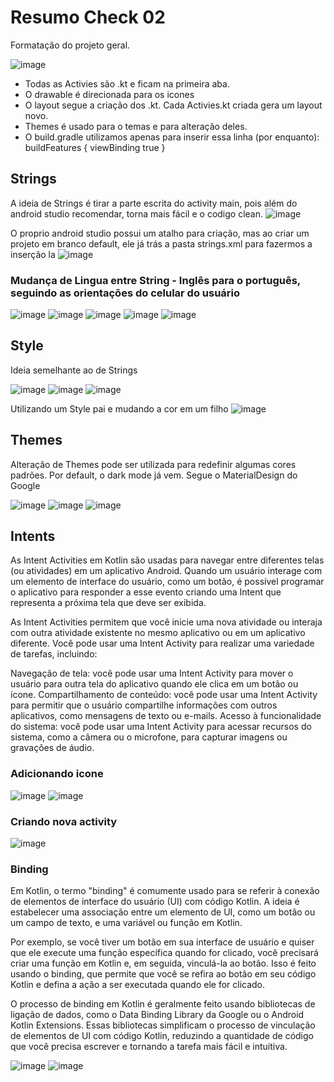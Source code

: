 # Resumo Check 02

Formatação do projeto geral.

![image](https://user-images.githubusercontent.com/82169520/236505979-a31ff78e-7781-4b02-8f1e-4bb4fae0d08e.png)

- Todas as Activies são .kt e ficam na primeira aba.
- O drawable é direcionada para os icones
- O layout segue a criação dos .kt. Cada Activies.kt criada gera um layout novo.
- Themes é usado para o temas e para alteração deles.
- O build.gradle utilizamos apenas para inserir essa linha (por enquanto): 
  buildFeatures {
        viewBinding true
    }

## Strings

A ideia de Strings é tirar a parte escrita do activity main, pois além do android studio recomendar, torna mais fácil e o codigo clean.
![image](https://user-images.githubusercontent.com/82169520/236265046-78b1461a-29d2-467d-ba3b-737cae1095f4.png)

O proprio android studio possui um atalho para criação, mas ao criar um projeto em branco default, ele já trás a pasta strings.xml para fazermos a inserção la
![image](https://user-images.githubusercontent.com/82169520/236265462-08cc9d76-4abd-47f9-bb89-5a6413f8e77c.png)

### Mudança de Lingua entre String - Inglês para o português, seguindo as orientações do celular do usuário

![image](https://user-images.githubusercontent.com/82169520/236359479-38303641-d4aa-4b7c-a790-d5d747eda89c.png)
![image](https://user-images.githubusercontent.com/82169520/236359491-94f0b640-6dcd-439b-8357-0650190b4844.png)
![image](https://user-images.githubusercontent.com/82169520/236359498-d21a3b7a-f4b2-4c1f-927e-8c24a9019aee.png)
![image](https://user-images.githubusercontent.com/82169520/236359502-2821aecb-4ce4-4740-8536-bcf96e94bff8.png)
![image](https://user-images.githubusercontent.com/82169520/236359514-0174f918-c899-4baf-a38d-330730d53eb0.png)

## Style

Ideia semelhante ao de Strings

![image](https://user-images.githubusercontent.com/82169520/236360064-79ce619d-c2fa-4df4-87e8-bc927c8318a7.png)
![image](https://user-images.githubusercontent.com/82169520/236360075-7d993ca2-8c8e-4c2a-8a5b-b7873dc81ad8.png)
![image](https://user-images.githubusercontent.com/82169520/236360083-fa5d708c-2e5f-4024-9a2c-05cb1b0dc71f.png)

Utilizando um Style pai e mudando a cor em um filho
![image](https://user-images.githubusercontent.com/82169520/236360238-abb0c71a-7f15-4e4b-98c4-82d06787cffb.png)

## Themes

Alteração de Themes pode ser utilizada para redefinir algumas cores padrões. Por default, o dark mode já vem. Segue o MaterialDesign do Google

![image](https://user-images.githubusercontent.com/82169520/236360700-022ee44d-c8f0-40c4-b5fa-745767df91ba.png)
![image](https://user-images.githubusercontent.com/82169520/236360711-603cf4bf-cda3-4f64-a528-680c44653fd0.png)
![image](https://user-images.githubusercontent.com/82169520/236360768-0fac96e8-4a46-4247-a39a-be7f1e9b550d.png)

## Intents

As Intent Activities em Kotlin são usadas para navegar entre diferentes telas (ou atividades) em um aplicativo Android. Quando um usuário interage com um elemento de interface do usuário, como um botão, é possível programar o aplicativo para responder a esse evento criando uma Intent que representa a próxima tela que deve ser exibida.

As Intent Activities permitem que você inicie uma nova atividade ou interaja com outra atividade existente no mesmo aplicativo ou em um aplicativo diferente. Você pode usar uma Intent Activity para realizar uma variedade de tarefas, incluindo:

Navegação de tela: você pode usar uma Intent Activity para mover o usuário para outra tela do aplicativo quando ele clica em um botão ou ícone.
Compartilhamento de conteúdo: você pode usar uma Intent Activity para permitir que o usuário compartilhe informações com outros aplicativos, como mensagens de texto ou e-mails.
Acesso à funcionalidade do sistema: você pode usar uma Intent Activity para acessar recursos do sistema, como a câmera ou o microfone, para capturar imagens ou gravações de áudio.

### Adicionando icone

![image](https://user-images.githubusercontent.com/82169520/236363049-df3dad36-c6d2-4e7b-96e8-cd3e64a33587.png)
![image](https://user-images.githubusercontent.com/82169520/236363060-652047be-4887-44c0-84fa-2b114561279d.png)

### Criando nova activity

![image](https://user-images.githubusercontent.com/82169520/236363742-34f6907b-37e7-4a2f-b90d-6b2408763a01.png)

### Binding

Em Kotlin, o termo "binding" é comumente usado para se referir à conexão de elementos de interface do usuário (UI) com código Kotlin. A ideia é estabelecer uma associação entre um elemento de UI, como um botão ou um campo de texto, e uma variável ou função em Kotlin.

Por exemplo, se você tiver um botão em sua interface de usuário e quiser que ele execute uma função específica quando for clicado, você precisará criar uma função em Kotlin e, em seguida, vinculá-la ao botão. Isso é feito usando o binding, que permite que você se refira ao botão em seu código Kotlin e defina a ação a ser executada quando ele for clicado.

O processo de binding em Kotlin é geralmente feito usando bibliotecas de ligação de dados, como o Data Binding Library da Google ou o Android Kotlin Extensions. Essas bibliotecas simplificam o processo de vinculação de elementos de UI com código Kotlin, reduzindo a quantidade de código que você precisa escrever e tornando a tarefa mais fácil e intuitiva.

![image](https://user-images.githubusercontent.com/82169520/236363822-1b9809b9-e6e2-4472-ad77-98fdfedf248f.png)
![image](https://user-images.githubusercontent.com/82169520/236468772-e02649c0-e0c7-4fa8-985f-6016e1bb34c7.png)




